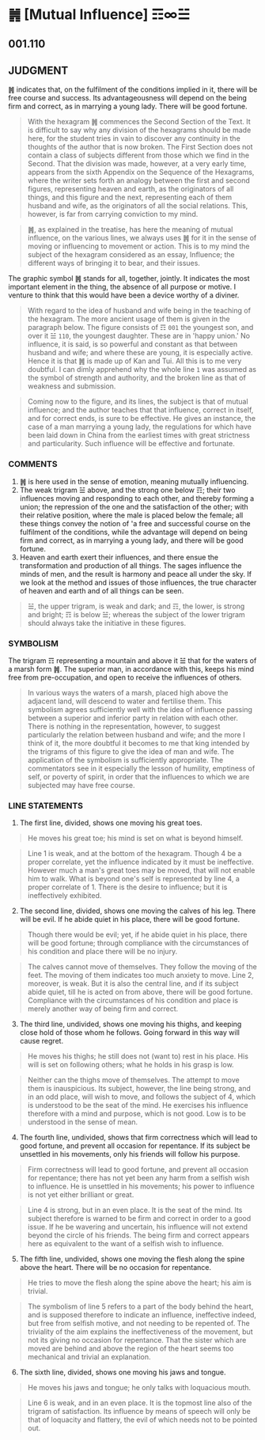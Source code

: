 # ䷞ [Mutual Influence] ☶∞☱

## 001.110

## JUDGMENT

䷞ indicates that, on the fulfilment of the conditions implied in it, there will be free course and success. Its advantageousness will depend on the being firm and correct, as in marrying a young lady. There will be good fortune.

> With the hexagram ䷞ commences the Second Section of the Text. It is difficult to say why any division of the hexagrams should be made here, for the student tries in vain to discover any continuity in the thoughts of the author that is now broken. The First Section does not contain a class of subjects different from those which we find in the Second. That the division was made, however, at a very early time, appears from the sixth Appendix on the Sequence of the Hexagrams, where the writer sets forth an analogy between the first and second figures, representing heaven and earth, as the originators of all things, and this figure and the next, representing each of them husband and wife, as the originators of all the social relations. This, however, is far from carrying conviction to my mind.

> ䷞, as explained in the treatise, has here the meaning of mutual influence, on the various lines, we always uses ䷞ for it in the sense of moving or influencing to movement or action. This is to my mind the subject of the hexagram considered as an essay, Influence; the different ways of bringing it to bear, and their issues.

The graphic symbol ䷞ stands for all, together, jointly. It indicates the most important element in the thing, the absence of all purpose or motive. I venture to think that this would have been a device worthy of a diviner.

> With regard to the idea of husband and wife being in the teaching of the hexagram. The more ancient usage of them is given in the paragraph below. The figure consists of ☶ `001` the youngest son, and over it ☱ `110`, the youngest daughter. These are in 'happy union.' No influence, it is said, is so powerful and constant as that between husband and wife; and where these are young, it is especially active. Hence it is that ䷞ is made up of Kan and Tui. All this is to me very doubtful. I can dimly apprehend why the whole line `1` was assumed as the symbol of strength and authority, and the broken line as that of weakness and submission.

> Coming now to the figure, and its lines, the subject is that of mutual influence; and the author teaches that that influence, correct in itself, and for correct ends, is sure to be effective. He gives an instance, the case of a man marrying a young lady, the regulations for which have been laid down in China from the earliest times with great strictness and particularity. Such influence will be effective and fortunate.

### COMMENTS

1. ䷞ is here used in the sense of emotion, meaning mutually influencing.
2. The weak trigram ☱ above, and the strong one below ☶; their two influences moving and responding to each other, and thereby forming a union; the repression of the one and the satisfaction of the other; with their relative position, where the male is placed below the female; all these things convey the notion of 'a free and successful course on the fulfilment of the conditions, while the advantage will depend on being firm and correct, as in marrying a young lady, and there will be good fortune.
3. Heaven and earth exert their influences, and there ensue the transformation and production of all things. The sages influence the minds of men, and the result is harmony and peace all under the sky. If we look at the method and issues of those influences, the true character of heaven and earth and of all things can be seen.

> ☱, the upper trigram, is weak and dark; and ☶, the lower, is strong and bright; ☶ is below ☱; whereas the subject of the lower trigram should always take the initiative in these figures.

### SYMBOLISM

The trigram ☶ representing a mountain and above it ☱ that for the waters of a marsh form ䷞. The superior man, in accordance with this, keeps his mind free from pre-occupation, and open to receive the influences of others.

> In various ways the waters of a marsh, placed high above the adjacent land, will descend to water and fertilise them. This symbolism agrees sufficiently well with the idea of influence passing between a superior and inferior party in relation with each other. There is nothing in the representation, however, to suggest particularly the relation between husband and wife; and the more I think of it, the more doubtful it becomes to me that king intended by the trigrams of this figure to give the idea of man and wife. The application of the symbolism is sufficiently appropriate. The commentators see in it especially the lesson of humility, emptiness of self, or poverty of spirit, in order that the influences to which we are subjected may have free course.

### LINE STATEMENTS

1. The first line, divided, shows one moving his great toes.

> He moves his great toe; his mind is set on what is beyond himself.

> Line 1 is weak, and at the bottom of the hexagram. Though 4 be a proper correlate, yet the influence indicated by it must be ineffective. However much a man's great toes may be moved, that will not enable him to walk.
> What is beyond one's self is represented by line 4, a proper correlate of 1. There is the desire to influence; but it is ineffectively exhibited.

2. The second line, divided, shows one moving the calves of his leg. There will be evil. If he abide quiet in his place, there will be good fortune.

> Though there would be evil; yet, if he abide quiet in his place, there will be good fortune; through compliance with the circumstances of his condition and place there will be no injury.

> The calves cannot move of themselves. They follow the moving of the feet. The moving of them indicates too much anxiety to move. Line 2, moreover, is weak. But it is also the central line, and if its subject abide quiet, till he is acted on from above, there will be good fortune. Compliance with the circumstances of his condition and place is merely another way of being firm and correct.

3. The third line, undivided, shows one moving his thighs, and keeping close hold of those whom he follows. Going forward in this way will cause regret.

> He moves his thighs; he still does not (want to) rest in his place. His will is set on following others; what he holds in his grasp is low.

> Neither can the thighs move of themselves. The attempt to move them is inauspicious. Its subject, however, the line being strong, and in an odd place, will wish to move, and follows the subject of 4, which is understood to be the seat of the mind. He exercises his influence therefore with a mind and purpose, which is not good. Low is to be understood in the sense of mean.

4. The fourth line, undivided, shows that firm correctness which will lead to good fortune, and prevent all occasion for repentance. If its subject be unsettled in his movements, only his friends will follow his purpose.

> Firm correctness will lead to good fortune, and prevent all occasion for repentance; there has not yet been any harm from a selfish wish to influence. He is unsettled in his movements; his power to influence is not yet either brilliant or great.

> Line 4 is strong, but in an even place. It is the seat of the mind. Its subject therefore is warned to be firm and correct in order to a good issue. If he be wavering and uncertain, his influence will not extend beyond the circle of his friends. The being firm and correct appears here as equivalent to the want of a selfish wish to influence.

5. The fifth line, undivided, shows one moving the flesh along the spine above the heart. There will be no occasion for repentance.

> He tries to move the flesh along the spine above the heart; his aim is trivial.

> The symbolism of line 5 refers to a part of the body behind the heart, and is supposed therefore to indicate an influence, ineffective indeed, but free from selfish motive, and not needing to be repented of. The triviality of the aim explains the ineffectiveness of the movement, but not its giving no occasion for repentance. That the sister which are moved are behind and above the region of the heart seems too mechanical and trivial an explanation.

6. The sixth line, divided, shows one moving his jaws and tongue.

> He moves his jaws and tongue; he only talks with loquacious mouth.

> Line 6 is weak, and in an even place. It is the topmost line also of the trigram of satisfaction. Its influence by means of speech will only be that of loquacity and flattery, the evil of which needs not to be pointed out.
